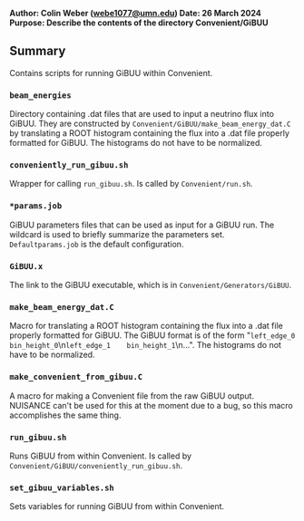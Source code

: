 **Author: Colin Weber (webe1077@umn.edu)
Date: 26 March 2024
Purpose: Describe the contents of the directory Convenient/GiBUU**

## Summary
Contains scripts for running GiBUU within Convenient.

### `beam_energies`
Directory containing .dat files that are used to input a neutrino flux into GiBUU. They are constructed by `Convenient/GiBUU/make_beam_energy_dat.C` by translating a ROOT histogram containing the flux into a .dat file properly formatted for GiBUU. The histograms do not have to be normalized.

### `conveniently_run_gibuu.sh`
Wrapper for calling `run_gibuu.sh`. Is called by `Convenient/run.sh`.

### `*params.job`
GiBUU parameters files that can be used as input for a GiBUU run. The wildcard is used to briefly summarize the parameters set. `Defaultparams.job` is the default configuration.

### `GiBUU.x`
The link to the GiBUU executable, which is in `Convenient/Generators/GiBUU`.

### `make_beam_energy_dat.C`
Macro for translating a ROOT histogram containing the flux into a .dat file properly formatted for GiBUU. The GiBUU format is of the form "`left_edge_0`    `bin_height_0`\n`left_edge_1    bin_height_1`\n...". The histograms do not have to be normalized.

### `make_convenient_from_gibuu.C`
A macro for making a Convenient file from the raw GiBUU output. NUISANCE can't be used for this at the moment due to a bug, so this macro accomplishes the same thing.

### `run_gibuu.sh`
Runs GiBUU from within Convenient. Is called by `Convenient/GiBUU/conveniently_run_gibuu.sh`.

### `set_gibuu_variables.sh`
Sets variables for running GiBUU from within Convenient.

